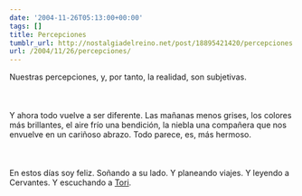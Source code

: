 ```yaml
---
date: '2004-11-26T05:13:00+00:00'
tags: []
title: Percepciones
tumblr_url: http://nostalgiadelreino.net/post/18895421420/percepciones
url: /2004/11/26/percepciones/
---
```


<p>Nuestras percepciones, y, por tanto, la realidad, son subjetivas.<br/><br/><br/><br/>Y ahora todo vuelve a ser diferente. Las mañanas menos grises, los colores más brillantes, el aire frío una bendición, la niebla una compañera que nos envuelve en un cariñoso abrazo. Todo parece, es, más hermoso.<br/><br/><br/><br/>En estos días soy feliz. Soñando a su lado. Y planeando viajes. Y leyendo a Cervantes. Y escuchando a <a href="http://www.musicfolio.com/modernrock/toriamos.html">Tori</a>.</p><div class="blogger-post-footer"><img width="1" height="1" src="https://blogger.googleusercontent.com/tracker/1180118427259117074-7946417478125817899?l=nostalgiadelreino.blogspot.com" alt=""/></div>